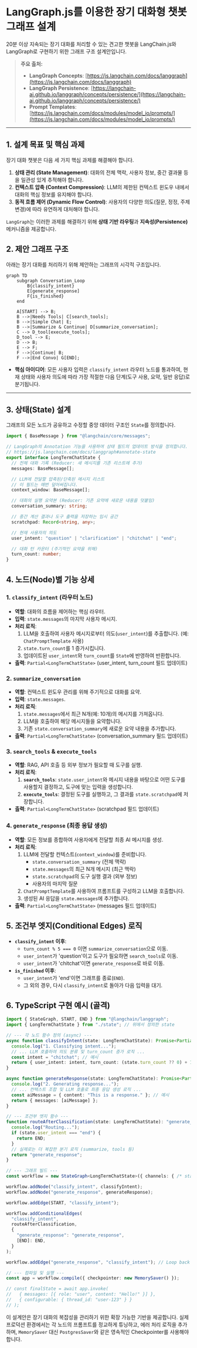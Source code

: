 # LangGraph.js를 이용한 장기 대화형 챗봇 그래프 설계

20분 이상 지속되는 장기 대화를 처리할 수 있는 견고한 챗봇을 LangChain.js와 LangGraph로 구현하기 위한 그래프 구조 설계안입니다.

> **주요 출처:**
> - **LangGraph Concepts**: [https://js.langchain.com/docs/langgraph](https://js.langchain.com/docs/langgraph)
> - **LangGraph Persistence**: [https://langchain-ai.github.io/langgraph/concepts/persistence/](https://langchain-ai.github.io/langgraph/concepts/persistence/)
> - **Prompt Templates**: [https://js.langchain.com/docs/modules/model_io/prompts/](https://js.langchain.com/docs/modules/model_io/prompts/)

---

## 1. 설계 목표 및 핵심 과제

장기 대화 챗봇은 다음 세 가지 핵심 과제를 해결해야 합니다.

1.  **상태 관리 (State Management)**: 대화의 전체 맥락, 사용자 정보, 중간 결과물 등을 일관성 있게 추적해야 합니다.
2.  **컨텍스트 압축 (Context Compression)**: LLM의 제한된 컨텍스트 윈도우 내에서 대화의 핵심 정보를 유지해야 합니다.
3.  **동적 흐름 제어 (Dynamic Flow Control)**: 사용자의 다양한 의도(질문, 정정, 주제 변경)에 따라 유연하게 대처해야 합니다.

`LangGraph`는 이러한 과제를 해결하기 위해 **상태 기반 라우팅**과 **지속성(Persistence)** 메커니즘을 제공합니다.

## 2. 제안 그래프 구조

아래는 장기 대화를 처리하기 위해 제안하는 그래프의 시각적 구조입니다.

```mermaid
graph TD
    subgraph Conversation_Loop
        B{classify_intent}
        E[generate_response]
        F{is_finished}
    end

    A[START] --> B;
    B -->|Needs Tools| C[search_tools];
    B -->|Simple Chat| E;
    B -->|Summarize & Continue| D[summarize_conversation];
    C --> D_tool[execute_tools];
    D_tool --> E;
    D --> B;
    E --> F;
    F -->|Continue| B;
    F -->|End Convo| G[END];
```

- **핵심 아이디어**: 모든 사용자 입력은 `classify_intent` 라우터 노드를 통과하여, 현재 상태와 사용자 의도에 따라 가장 적절한 다음 단계(도구 사용, 요약, 일반 응답)로 분기됩니다.

---

## 3. 상태(State) 설계

그래프의 모든 노드가 공유하고 수정할 중앙 데이터 구조인 `State`를 정의합니다.

```typescript
import { BaseMessage } from "@langchain/core/messages";

// LangGraph의 Annotation 기능을 사용하여 상태 필드의 업데이트 방식을 정의합니다.
// https://js.langchain.com/docs/langgraph#annotate-state
export interface LongTermChatState {
  // 전체 대화 기록 (Reducer: 새 메시지를 기존 리스트에 추가)
  messages: BaseMessage[];

  // LLM에 전달할 압축된/단축된 메시지 리스트
  // 이 필드는 매번 덮어써집니다.
  context_window: BaseMessage[];

  // 대화의 실행 요약본 (Reducer: 기존 요약에 새로운 내용을 덧붙임)
  conversation_summary: string;

  // 중간 계산 결과나 도구 출력을 저장하는 임시 공간
  scratchpad: Record<string, any>;

  // 현재 사용자의 의도
  user_intent: "question" | "clarification" | "chitchat" | "end";

  // 대화 턴 카운터 (주기적인 요약을 위해)
  turn_count: number;
}
```

## 4. 노드(Node)별 기능 상세

### 1. `classify_intent` (라우터 노드)

- **역할**: 대화의 흐름을 제어하는 핵심 라우터.
- **입력**: `state.messages`의 마지막 사용자 메시지.
- **처리 로직**:
    1.  LLM을 호출하여 사용자 메시지로부터 의도(`user_intent`)를 추출합니다. (예: `ChatPromptTemplate` 사용)
    2.  `state.turn_count`를 1 증가시킵니다.
    3.  업데이트된 `user_intent`와 `turn_count`를 `State`에 반영하여 반환합니다.
- **출력**: `Partial<LongTermChatState>` (user_intent, turn_count 필드 업데이트)

### 2. `summarize_conversation`

- **역할**: 컨텍스트 윈도우 관리를 위해 주기적으로 대화를 요약.
- **입력**: `state.messages`.
- **처리 로직**:
    1.  `state.messages`에서 최근 N개(예: 10개)의 메시지를 가져옵니다.
    2.  LLM을 호출하여 해당 메시지들을 요약합니다.
    3.  기존 `state.conversation_summary`에 새로운 요약 내용을 추가합니다.
- **출력**: `Partial<LongTermChatState>` (conversation_summary 필드 업데이트)

### 3. `search_tools` & `execute_tools`

- **역할**: RAG, API 호출 등 외부 정보가 필요할 때 도구를 실행.
- **처리 로직**:
    1.  **`search_tools`**: `state.user_intent`와 메시지 내용을 바탕으로 어떤 도구를 사용할지 결정하고, 도구에 맞는 입력을 생성합니다.
    2.  **`execute_tools`**: 결정된 도구를 실행하고, 그 결과를 `state.scratchpad`에 저장합니다.
- **출력**: `Partial<LongTermChatState>` (scratchpad 필드 업데이트)

### 4. `generate_response` (최종 응답 생성)

- **역할**: 모든 정보를 종합하여 사용자에게 전달할 최종 AI 메시지를 생성.
- **처리 로직**:
    1.  LLM에 전달할 컨텍스트(`context_window`)를 준비합니다.
        -   `state.conversation_summary` (전체 맥락)
        -   `state.messages`의 최근 N개 메시지 (최근 맥락)
        -   `state.scratchpad`의 도구 실행 결과 (외부 정보)
        -   사용자의 마지막 질문
    2.  `ChatPromptTemplate`를 사용하여 프롬프트를 구성하고 LLM을 호출합니다.
    3.  생성된 AI 응답을 `state.messages`에 추가합니다.
- **출력**: `Partial<LongTermChatState>` (messages 필드 업데이트)

## 5. 조건부 엣지(Conditional Edges) 로직

- **`classify_intent` 이후**:
    -   `turn_count % 5 === 0` 이면 `summarize_conversation`으로 이동.
    -   `user_intent`가 'question'이고 도구가 필요하면 `search_tools`로 이동.
    -   `user_intent`가 'chitchat'이면 `generate_response`로 바로 이동.
- **`is_finished` 이후**:
    -   `user_intent`가 'end'이면 그래프를 종료(`END`).
    -   그 외의 경우, 다시 `classify_intent`로 돌아가 다음 입력을 대기.

## 6. TypeScript 구현 예시 (골격)

```typescript
import { StateGraph, START, END } from "@langchain/langgraph";
import { LongTermChatState } from "./state"; // 위에서 정의한 state

// --- 각 노드 함수 정의 (async) ---
async function classifyIntent(state: LongTermChatState): Promise<Partial<LongTermChatState>> {
  console.log("1. Classifying intent...");
  // ... LLM 호출하여 의도 분류 및 turn_count 증가 로직 ...
  const intent = "chitchat"; // 예시
  return { user_intent: intent, turn_count: (state.turn_count ?? 0) + 1 };
}

async function generateResponse(state: LongTermChatState): Promise<Partial<LongTermChatState>> {
  console.log("2. Generating response...");
  // ... 컨텍스트 조합 및 LLM 호출로 최종 응답 생성 로직 ...
  const aiMessage = { content: "This is a response." }; // 예시
  return { messages: [aiMessage] };
}

// --- 조건부 엣지 함수 ---
function routeAfterClassification(state: LongTermChatState): "generate_response" | "END" {
  console.log("Routing...");
  if (state.user_intent === "end") {
    return END;
  }
  // 실제로는 더 복잡한 분기 로직 (summarize, tools 등)
  return "generate_response";
}

// --- 그래프 빌드 ---
const workflow = new StateGraph<LongTermChatState>({ channels: { /* state 필드별 reducer 정의 */ } });

workflow.addNode("classify_intent", classifyIntent);
workflow.addNode("generate_response", generateResponse);

workflow.addEdge(START, "classify_intent");

workflow.addConditionalEdges(
  "classify_intent",
  routeAfterClassification,
  {
    "generate_response": "generate_response",
    [END]: END,
  }
);

workflow.addEdge("generate_response", "classify_intent"); // Loop back

// --- 컴파일 및 실행 ---
const app = workflow.compile({ checkpointer: new MemorySaver() });

// const finalState = await app.invoke(
//   { messages: [{ role: "user", content: "Hello!" }] },
//   { configurable: { thread_id: "user-123" } }
// );
```

이 설계안은 장기 대화의 복잡성을 관리하기 위한 확장 가능한 기반을 제공합니다. 실제 프로덕션 환경에서는 각 노드의 프롬프트를 정교하게 튜닝하고, 에러 처리 로직을 추가하며, `MemorySaver` 대신 `PostgresSaver`와 같은 영속적인 Checkpointer를 사용해야 합니다.

